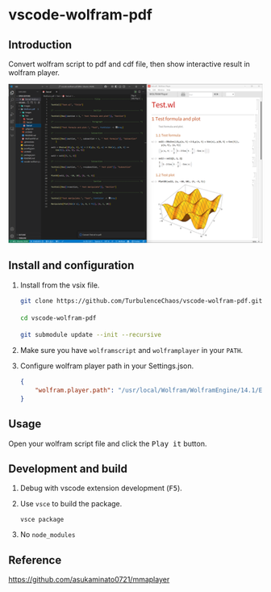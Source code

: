 # vscode-wolfram-pdf
## Introduction
Convert wolfram script to pdf and cdf file, then show interactive result in wolfram player.

![wolfram player test](Images/wolfram-player-test.png)

## Install and configuration

1. Install from the vsix file.
   ```bash
   git clone https://github.com/TurbulenceChaos/vscode-wolfram-pdf.git
   
   cd vscode-wolfram-pdf
   
   git submodule update --init --recursive
   ```
3. Make sure you have `wolframscript` and `wolframplayer` in your `PATH`.

4. Configure wolfram player path in your Settings.json.
   
    ```json
    {
        "wolfram.player.path": "/usr/local/Wolfram/WolframEngine/14.1/Executables/wolframplayer"
    }
    ```

## Usage

Open your wolfram script file and click the <kbd>Play it</kbd> button. 

## Development and build
1. Debug with vscode extension development (<kbd>F5</kbd>).

2. Use `vsce` to build the package.

    ```shell
    vsce package
    ```

3. No `node_modules`

## Reference

<https://github.com/asukaminato0721/mmaplayer>
